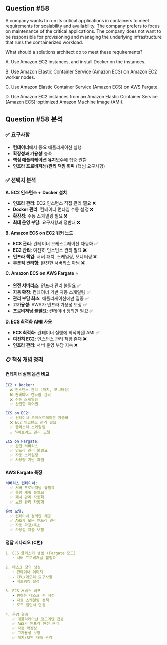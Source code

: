 ## Question #58
A company wants to run its critical applications in containers to meet requirements for scalability and availability. 
The company prefers to focus on maintenance of the critical applications. 
The company does not want to be responsible for provisioning and managing the underlying infrastructure that runs the containerized workload.

What should a solutions architect do to meet these requirements?

A. Use Amazon EC2 instances, and install Docker on the instances.

B. Use Amazon Elastic Container Service (Amazon ECS) on Amazon EC2 worker nodes.

C. Use Amazon Elastic Container Service (Amazon ECS) on AWS Fargate.

D. Use Amazon EC2 instances from an Amazon Elastic Container Service (Amazon ECS)-optimized Amazon Machine Image (AMI).

## Question #58 분석

### ✅ 요구사항
- **컨테이너**에서 중요 애플리케이션 실행
- **확장성과 가용성** 충족
- **핵심 애플리케이션 유지보수**에 집중 원함
- **인프라 프로비저닝/관리 책임 회피** (핵심 요구사항)

### ✅ 선택지 분석

**A. EC2 인스턴스 + Docker 설치**
- **인프라 관리**: EC2 인스턴스 직접 관리 필요 ❌
- **Docker 관리**: 컨테이너 런타임 수동 설정 ❌
- **확장성**: 수동 스케일링 필요 ❌
- **최대 운영 부담**: 요구사항과 정반대 ❌

**B. Amazon ECS on EC2 워커 노드**
- **ECS 관리**: 컨테이너 오케스트레이션 자동화 ✅
- **EC2 관리**: 여전히 인스턴스 관리 필요 ❌
- **인프라 책임**: 서버 패치, 스케일링, 모니터링 ❌
- **부분적 관리형**: 완전한 서버리스 아님 ❌

**C. Amazon ECS on AWS Fargate** ⭐
- **완전 서버리스**: 인프라 관리 불필요 ✅
- **자동 확장**: 컨테이너 기반 자동 스케일링 ✅
- **관리 부담 최소**: 애플리케이션에만 집중 ✅
- **고가용성**: AWS가 인프라 가용성 보장 ✅
- **프로비저닝 불필요**: 컨테이너 정의만 필요 ✅

**D. ECS 최적화 AMI 사용**
- **ECS 최적화**: 컨테이너 실행에 최적화된 AMI ✅
- **여전히 EC2**: 인스턴스 관리 책임 존재 ❌
- **인프라 관리**: 서버 운영 부담 지속 ❌

### 📋 핵심 개념 정리

#### **컨테이너 실행 옵션 비교**
```yaml
EC2 + Docker:
  ❌ 인스턴스 관리 (패치, 모니터링)
  ❌ 컨테이너 런타임 관리
  ❌ 수동 스케일링
  ✅ 완전한 제어권

ECS on EC2:
  ✅ 컨테이너 오케스트레이션 자동화
  ❌ EC2 인스턴스 관리 필요
  ✅ 클러스터 스케일링
  ⚠️ 하이브리드 관리 모델

ECS on Fargate:
  ✅ 완전 서버리스
  ✅ 인프라 관리 불필요
  ✅ 자동 스케일링
  ✅ 사용량 기반 과금
```

#### **AWS Fargate 특징**
```yaml
서버리스 컨테이너:
  ✅ 서버 프로비저닝 불필요
  ✅ 용량 계획 불필요
  ✅ 패치 관리 자동화
  ✅ 보안 관리 자동화

운영 모델:
  ✅ 컨테이너 정의만 제공
  ✅ AWS가 모든 인프라 관리
  ✅ 자동 확장/축소
  ✅ 가용성 자동 보장
```

#### **정답 시나리오 (C번)**
```yaml
1. ECS 클러스터 생성 (Fargate 모드)
   - 서버 프로비저닝 불필요
   
2. 태스크 정의 생성
   - 컨테이너 이미지
   - CPU/메모리 요구사항
   - 네트워킹 설정
   
3. ECS 서비스 배포
   - 원하는 태스크 수 지정
   - 자동 스케일링 정책
   - 로드 밸런서 연결

4. 운영 결과
   ✅ 애플리케이션 코드에만 집중
   ✅ AWS가 인프라 완전 관리
   ✅ 자동 확장성
   ✅ 고가용성 보장
   ✅ 패치/보안 자동 관리
```
